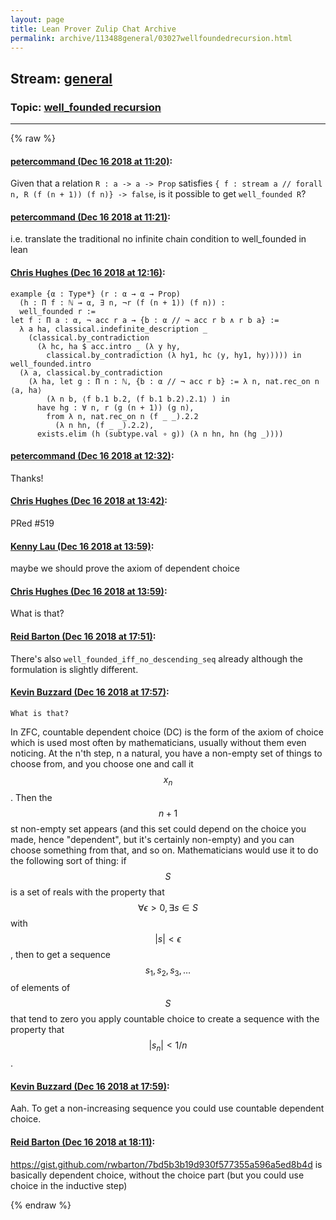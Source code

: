```yaml
---
layout: page
title: Lean Prover Zulip Chat Archive 
permalink: archive/113488general/03027wellfoundedrecursion.html
---
```


## Stream: [general](index.html)
### Topic: [well_founded recursion](03027wellfoundedrecursion.html)

---


{% raw %}
#### [ petercommand (Dec 16 2018 at 11:20)](https://leanprover.zulipchat.com/#narrow/stream/113488-general/topic/well_founded%20recursion/near/151874709):
Given that a relation ```R : a -> a -> Prop``` satisfies ```{ f : stream a // forall n, R (f (n + 1)) (f n)} -> false```, is it possible to get ```well_founded R```?

#### [ petercommand (Dec 16 2018 at 11:21)](https://leanprover.zulipchat.com/#narrow/stream/113488-general/topic/well_founded%20recursion/near/151874716):
i.e. translate the traditional no infinite chain condition to well_founded in lean

#### [ Chris Hughes (Dec 16 2018 at 12:16)](https://leanprover.zulipchat.com/#narrow/stream/113488-general/topic/well_founded%20recursion/near/151876319):
```lean
example {α : Type*} (r : α → α → Prop)
  (h : Π f : ℕ → α, ∃ n, ¬r (f (n + 1)) (f n)) : 
  well_founded r :=
let f : Π a : α, ¬ acc r a → {b : α // ¬ acc r b ∧ r b a} :=
  λ a ha, classical.indefinite_description _ 
    (classical.by_contradiction 
      (λ hc, ha $ acc.intro _ (λ y hy, 
        classical.by_contradiction (λ hy1, hc ⟨y, hy1, hy⟩)))) in
well_founded.intro 
  (λ a, classical.by_contradiction 
    (λ ha, let g : Π n : ℕ, {b : α // ¬ acc r b} := λ n, nat.rec_on n ⟨a, ha⟩ 
        (λ n b, ⟨f b.1 b.2, (f b.1 b.2).2.1⟩ ) in 
      have hg : ∀ n, r (g (n + 1)) (g n), 
        from λ n, nat.rec_on n (f _ _).2.2 
          (λ n hn, (f _ _).2.2), 
      exists.elim (h (subtype.val ∘ g)) (λ n hn, hn (hg _))))
```

#### [ petercommand (Dec 16 2018 at 12:32)](https://leanprover.zulipchat.com/#narrow/stream/113488-general/topic/well_founded%20recursion/near/151876769):
Thanks!

#### [ Chris Hughes (Dec 16 2018 at 13:42)](https://leanprover.zulipchat.com/#narrow/stream/113488-general/topic/well_founded%20recursion/near/151878820):
PRed #519

#### [ Kenny Lau (Dec 16 2018 at 13:59)](https://leanprover.zulipchat.com/#narrow/stream/113488-general/topic/well_founded%20recursion/near/151879289):
maybe we should prove the axiom of dependent choice

#### [ Chris Hughes (Dec 16 2018 at 13:59)](https://leanprover.zulipchat.com/#narrow/stream/113488-general/topic/well_founded%20recursion/near/151879296):
What is that?

#### [ Reid Barton (Dec 16 2018 at 17:51)](https://leanprover.zulipchat.com/#narrow/stream/113488-general/topic/well_founded%20recursion/near/151887313):
There's also `well_founded_iff_no_descending_seq` already although the formulation is slightly different.

#### [ Kevin Buzzard (Dec 16 2018 at 17:57)](https://leanprover.zulipchat.com/#narrow/stream/113488-general/topic/well_founded%20recursion/near/151887541):
```quote
What is that?
```
 In ZFC, countable dependent choice (DC) is the form of the axiom of choice which is used most often by mathematicians, usually without them even noticing. At the n'th step, n a natural, you have a non-empty set of things to choose from, and you choose one and call it $$x_n$$. Then the $$n+1$$ st non-empty set appears (and this set could depend on the choice you made, hence "dependent", but it's certainly non-empty) and you can choose something from that, and so on. Mathematicians would use it to do the following sort of thing: if $$S$$ is a set of reals with the property that $$\forall\epsilon>0, \exists s\in S$$ with $$|s|<\epsilon$$, then to get a sequence $$s_1,s_2,s_3,\ldots$$ of elements of $$S$$ that tend to zero you apply countable choice to create a sequence with the property that $$|s_n|<1/n$$.

#### [ Kevin Buzzard (Dec 16 2018 at 17:59)](https://leanprover.zulipchat.com/#narrow/stream/113488-general/topic/well_founded%20recursion/near/151887609):
Aah. To get a non-increasing sequence you could use countable dependent choice.

#### [ Reid Barton (Dec 16 2018 at 18:11)](https://leanprover.zulipchat.com/#narrow/stream/113488-general/topic/well_founded%20recursion/near/151888044):
https://gist.github.com/rwbarton/7bd5b3b19d930f577355a596a5ed8b4d is basically dependent choice, without the choice part (but you could use choice in the inductive step)


{% endraw %}
